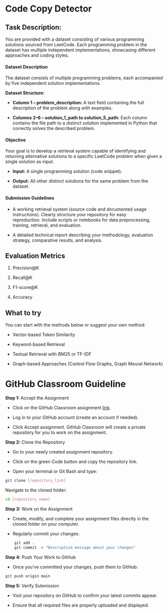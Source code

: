 # **Code Copy Detector**

## **Task Description:**

You are provided with a dataset consisting of various programming solutions sourced from LeetCode. Each programming problem in the dataset has multiple independent implementations, showcasing different approaches and coding styles.

#### **Dataset Description**

The dataset consists of multiple programming problems, each accompanied by five independent solution implementations.

**Dataset Structure:**

*   **Column 1 – problem\_description:** A text field containing the full description of the problem along with examples.
    
*   **Columns 2–6 – solution\_1\_path to solution\_5\_path:** Each column contains the file path to a distinct solution implemented in Python that correctly solves the described problem.
    

#### **Objective**

Your goal is to develop a retrieval system capable of identifying and returning alternative solutions to a specific LeetCode problem when given a single solution as input.

*   **Input:** A single programming solution (code snippet).
    
*   **Output:** All other distinct solutions for the same problem from the dataset.
    

#### **Submission Guidelines**

*   A working retrieval system (source code and documented usage instructions). Clearly structure your repository for easy reproduction. Include scripts or notebooks for data preprocessing, training, retrieval, and evaluation.
    
*   A detailed technical report describing your methodology, evaluation strategy, comparative results, and analysis.

## Evaluation Metrics
1. Precision@K
   
2. Recall@K

3. F1-score@K
   
4. Accuracy

## What to try

You can start with the methods below or suggest your own method:

* Vector-based Token Similarity

* Keyword-based Retrieval

* Textual Retrieval with BM25 or TF-IDF

* Graph-based Approaches (Control Flow Graphs, Graph Meural Network)


# GitHub Classroom Guideline

**Step 1:** Accept the Assignment

* Click on the GitHub Classroom assignment [link](https://classroom.github.com/a/BDrNFAy8).

* Log in to your GitHub account (create an account if needed).

* Click Accept assignment. GitHub Classroom will create a private repository for you to work on the assignment.

**Step 2:** Clone the Repository

* Go to your newly created assignment repository.

* Click on the green Code button and copy the repository link.

* Open your terminal or Git Bash and type:
```bash
git clone [repository_link]
```
Navigate to the cloned folder:
```bash
cd [repository_name]
```
**Step 3:** Work on the Assignment

* Create, modify, and complete your assignment files directly in the cloned folder on your computer.

* Regularly commit your changes:

```bash
    git add .
    git commit -m "Descriptive message about your changes"
```
**Step 4:** Push Your Work to GitHub

* Once you've committed your changes, push them to GitHub:
```bash
git push origin main
```
**Step 5:** Verify Submission

* Visit your repository on GitHub to confirm your latest commits appear.

* Ensure that all required files are properly uploaded and displayed.
